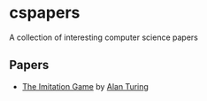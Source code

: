 # cspapers
A collection of interesting computer science papers

## Papers

* [The Imitation Game](http://www.csee.umbc.edu/courses/471/papers/turing.pdf) by [Alan Turing](https://en.wikipedia.org/wiki/Alan_Turing)
